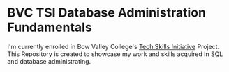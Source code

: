 # BVC TSI Database Administration Fundamentals

I'm currently enrolled in Bow Valley College's  [Tech Skills Initiative](https://bowvalleycollege.ca/get-working/tech-skills-to-employment) Project. This Repository is created to showcase my work and skills acquired in SQL and database administrating. 
